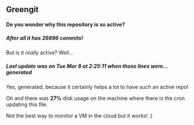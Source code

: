 ## Greengit

#### Do you wonder why this repository is so active?

##### After all it has 26896 commits!

But is it *really* active? Well...

##### Last update was on Tue Mar 8 at 2:25:11 when those lines were... generated

Yes, generated, because it certainly helps a lot to have such an active repo!

Oh and there was **27%** disk usage on the machine
where there is the cron updating this file.

Not the best way to monitor a VM in the cloud but it works! :)
